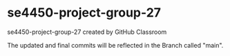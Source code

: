 # se4450-project-group-27
se4450-project-group-27 created by GitHub Classroom


The updated and final commits will be reflected in the Branch called "main".
